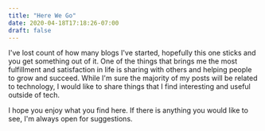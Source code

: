 ```yaml
---
title: "Here We Go"
date: 2020-04-18T17:18:26-07:00
draft: false
---
```


I've lost count of how many blogs I've started, hopefully this one sticks and you get something out of it. One of the things that brings me the most fulfillment and satisfaction in life is sharing with others and helping people to grow and succeed. While I'm sure the majority of my posts will be related to technology, I would like to share things that I find interesting and useful outside of tech.

I hope you enjoy what you find here. If there is anything you would like to see, I'm always open for suggestions.
